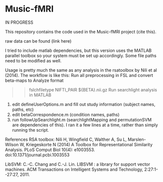 # Music-fMRI

IN PROGRESS

This repository contains the code used in the Music-fMRI project (cite this).  

raw data can be found (link here) 

I tried to include matlab dependencies, but this version uses the MATLAB parallel toolbox so your system must be set up accordingly. Some file paths need to be modified as well.

Usage is pretty much the same as any analysis in the rsatoolbox by Nili et al (2014). The workflow is like this:
Run all preprocessing in FSL and convert beta-maps to Analyze format 
>> fslchfiletype NIFTI_PAIR ${BETA}.nii.gz
Run searchlight analysis in MATLAB
1. edit defineUserOptions.m and fill out study information (subject names, paths, etc)
2. edit betaCorrespondence.m (condition names, paths)
3. run followUpSearchlight.m (searchlightMapping and permutationSVM are dependencies of this). I ran it a few lines at a time, rather than simply running the script. 

References
RSA toolbox: 
Nili H, Wingfield C, Walther A, Su L, Marslen-Wilson W, Kriegeskorte N (2014) A Toolbox for Representational Similarity Analysis. PLoS Comput Biol 10(4): e1003553. doi:10.1371/journal.pcbi.1003553

LibSVM:
C.-C. Chang and C.-J. Lin. LIBSVM : a library for support vector machines. ACM Transactions on Intelligent Systems and Technology, 2:27:1--27:27, 2011. 
